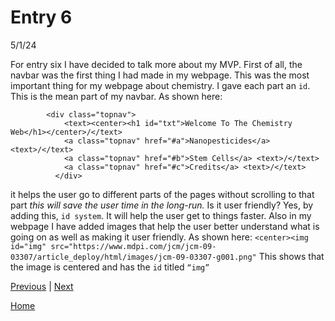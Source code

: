 # Entry 6
5/1/24

For entry six I have decided to talk more about my MVP. First of all, the navbar was the first thing I had made in my webpage. This was the most important thing for my webpage about chemistry. I gave each part an `id`. This is the mean part of my navbar. As shown here:
````
        <div class="topnav">
            <text><center><h1 id="txt">Welcome To The Chemistry Web</h1></center>/</text>
            <a class="topnav" href="#a">Nanopesticides</a> <text>/</text>
            <a class="topnav" href="#b">Stem Cells</a> <text>/</text>
            <a class="topnav" href="#c">Credits</a> <text>/</text>
          </div>

```` 
it helps the user go to different parts of the pages without scrolling to that part _this will save the user time in the long-run._ Is it user friendly? Yes, by adding this, `id system`. It will help the user get to things faster. Also in my webpage I have added images that help the user better understand what is going on as well as making it user friendly. As shown here: `<center><img id="img" src="https://www.mdpi.com/jcm/jcm-09-03307/article_deploy/html/images/jcm-09-03307-g001.png"` This shows that the image is centered and has the `id` titled `“img”`

[Previous](entry05.md) | [Next](entry07.md)

[Home](../README.md)

